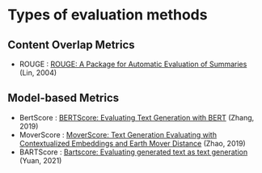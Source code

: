 # Types of evaluation methods 
## Content Overlap Metrics
* ROUGE : [ROUGE: A Package for Automatic Evaluation of Summaries](https://aclanthology.org/W04-1013) (Lin, 2004)

## Model-based Metrics
* BertScore : [BERTScore: Evaluating Text Generation with BERT](https://arxiv.org/abs/1904.09675) (Zhang, 2019)
* MoverScore : [MoverScore: Text Generation Evaluating with Contextualized Embeddings and Earth Mover Distance](https://arxiv.org/abs/1909.02622) (Zhao, 2019)
* BARTScore : [Bartscore: Evaluating generated text as text generation](https://arxiv.org/abs/2106.11520) (Yuan, 2021)
